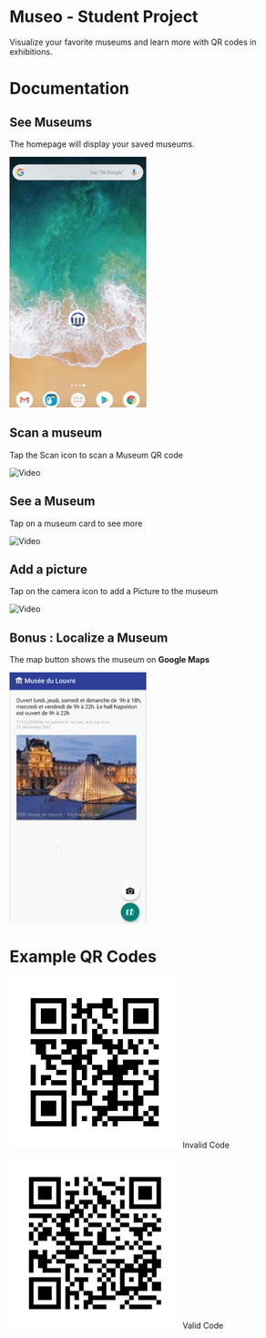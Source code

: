 # Museo - Student Project
Visualize your favorite museums and learn more with QR codes in exhibitions.

# Documentation

## See Museums
The homepage will display your saved museums.

![Video](demo/videos/list_full.gif)

## Scan a museum
Tap the Scan icon to scan a Museum QR code

![Video](demo/videos/scan.gif)

## See a Museum
Tap on a museum card to see more

![Video](demo/videos/fiche.gif)

## Add a picture
Tap on the camera icon to add a Picture to the museum

![Video](demo/videos/new_pic.gif)


## **Bonus** : Localize a Museum
The map button shows the museum on **Google Maps** 

![Video](demo/videos/map.gif)

# Example QR Codes
![Code Invalide](/demo/qr/qr_arnaud.png)
Invalid Code

![Code Valide](/demo/qr/qr_musee.png)
Valid Code
